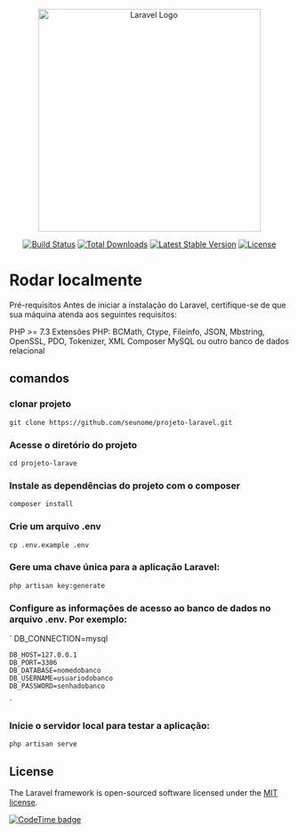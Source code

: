 <p align="center"><a href="https://laravel.com" target="_blank"><img src="https://raw.githubusercontent.com/laravel/art/master/logo-lockup/5%20SVG/2%20CMYK/1%20Full%20Color/laravel-logolockup-cmyk-red.svg" width="400" alt="Laravel Logo"></a></p>

<p align="center">
<a href="https://github.com/laravel/framework/actions"><img src="https://github.com/laravel/framework/workflows/tests/badge.svg" alt="Build Status"></a>
<a href="https://packagist.org/packages/laravel/framework"><img src="https://img.shields.io/packagist/dt/laravel/framework" alt="Total Downloads"></a>
<a href="https://packagist.org/packages/laravel/framework"><img src="https://img.shields.io/packagist/v/laravel/framework" alt="Latest Stable Version"></a>
<a href="https://packagist.org/packages/laravel/framework"><img src="https://img.shields.io/packagist/l/laravel/framework" alt="License"></a>

</p>

# Rodar localmente
 Pré-requisitos
Antes de iniciar a instalação do Laravel, certifique-se de que sua máquina atenda aos seguintes requisitos:

PHP >= 7.3
Extensões PHP: BCMath, Ctype, Fileinfo, JSON, Mbstring, OpenSSL, PDO, Tokenizer, XML
Composer
MySQL ou outro banco de dados relacional

## comandos
### clonar projeto
`git clone https://github.com/seunome/projeto-laravel.git`
### Acesse o diretório do projeto
`cd projeto-larave`
### Instale as dependências do projeto com o composer
`composer install`

### Crie um arquivo .env
`cp .env.example .env`

### Gere uma chave única para a aplicação Laravel:
`php artisan key:generate`

### Configure as informações de acesso ao banco de dados no arquivo .env. Por exemplo:
` DB_CONNECTION=mysql            

    DB_HOST=127.0.0.1
    DB_PORT=3306
    DB_DATABASE=nomedobanco
    DB_USERNAME=usuariodobanco
    DB_PASSWORD=senhadobanco
`

### Inicie o servidor local para testar a aplicação:
`php artisan serve`
## License

The Laravel framework is open-sourced software licensed under the [MIT license](https://opensource.org/licenses/MIT).



[![CodeTime badge](https://img.shields.io/endpoint?style=social&url=https%3A%2F%2Fapi.codetime.dev%2Fshield%3Fid%3D17260%26project%3D%26in%3D0)](https://codetime.dev)
